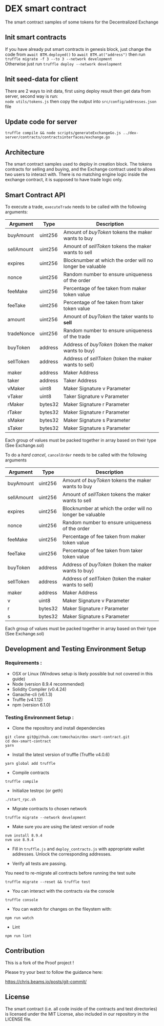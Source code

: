 
# DEX smart contract
The smart contract samples of some tokens for the Decentralized Exchange

## Init smart contracts
If you have already put smart contracts in genesis block, just change the code from `await BTM.deployed()` to `await BTM.at("address")` then run
`truffle migrate -f 3 --to 3 --network development`  
Otherwise just run `truffle deploy --network development`  

## Init seed-data for client  
There are 2 ways to init data, first using deploy result then get data from server, second way is run:  
`node utils/tokens.js`  then copy the output into `src/config/addresses.json` file  

## Update code for server
`truffle compile && node scripts/generateExchangeGo.js ../dex-server/contracts/contractsinterfaces/exchange.go`

## Architecture

The smart contract samples used to deploy in creation block. The tokens contracts for selling and buying, and the Exchange contract used to allows two users to interact with. There is no matching engine logic inside the exchange contract, it is supposed to have trade logic only.

## Smart Contract API

To execute a trade, `executeTrade` needs to be called with the following arguments:

| Argument   | Type    | Description                                               |
| ---------- | ------- | --------------------------------------------------------- |
| buyAmount  | uint256 | Amount of _buyToken_ tokens the maker wants to buy        |
| sellAmount | uint256 | Amount of _sellToken_ tokens the maker wants to sell      |
| expires    | uint256 | Blocknumber at which the order will no longer be valuable |
| nonce      | uint256 | Random number to ensure uniqueness of the order           |
| feeMake    | uint256 | Percentage of fee taken from maker token value            |
| feeTake    | uint256 | Percentage of fee taken from taker token value            |
| amount     | uint256 | Amount of _buyToken_ the taker wants to **sell**          |
| tradeNonce | uint256 | Random number to ensure uniqueness of the trade           |
| buyToken   | address | Address of _buyToken_ (token the maker wants to buy)      |
| sellToken  | address | Address of _sellToken_ (token the maker wants to sell)    |
| maker      | address | Maker Address                                             |
| taker      | address | Taker Address                                             |
| vMaker     | uint8   | Maker Signature v Parameter                               |
| vTaker     | uint8   | Taker Signature v Parameter                               |
| rMaker     | bytes32 | Maker Signature r Parameter                               |
| rTaker     | bytes32 | Maker Signature r Parameter                               |
| sMaker     | bytes32 | Maker Signature s Parameter                               |
| sTaker     | bytes32 | Maker Signature s Parameter                               |

Each group of values must be packed together in array based on their type (See Exchange.sol)


To do a _hard cancel_, `cancelOrder` needs to be called with the following arguments

| Argument   | Type    | Description                                               |
| ---------- | ------- | --------------------------------------------------------- |
| buyAmount  | uint256 | Amount of _buyToken_ tokens the maker wants to buy        |
| sellAmount | uint256 | Amount of _sellToken_ tokens the maker wants to sell      |
| expires    | uint256 | Blocknumber at which the order will no longer be valuable |
| nonce      | uint256 | Random number to ensure uniqueness of the order           |
| feeMake    | uint256 | Percentage of fee taken from maker token value            |
| feeTake    | uint256 | Percentage of fee taken from taker token value            |
| buyToken   | address | Address of _buyToken_ (token the maker wants to buy)      |
| sellToken  | address | Address of _sellToken_ (token the maker wants to sell)    |
| maker      | address | Maker Address                                             |
| v          | uint8   | Maker Signature v Parameter                               |
| r          | bytes32 | Maker Signature r Parameter                               |
| s          | bytes32 | Maker Signature s Parameter                               |

Each group of values must be packed together in array based on their type (See Exchange.sol)

## Development and Testing Environment Setup

### Requirements :
- OSX or Linux (Windows setup is likely possible but not covered in this guide)
- Node (version 8.9.4 recommended)
- Solidity Compiler (v0.4.24)
- Ganache-cli (v6.1.3)
- Truffle (v4.1.12)
- npm (version 6.1.0)


### Testing Environment Setup :

- Clone the repository and install dependencies

```
git clone git@github.com:tomochain/dex-smart-contract.git
cd dex-smart-contract
yarn
```

- Install the latest version of truffle (Truffle v4.0.6)


```
yarn global add truffle
```

- Compile contracts
```
truffle compile
```

- Initialize testrpc (or geth)

```
./start_rpc.sh
```

- Migrate contracts to chosen network

```
truffle migrate --network development
```

- Make sure you are using the latest version of node

```
nvm install 8.9.4
nvm use 8.9.4
```


- Fill in `truffle.js` and `deploy_contracts.js` with appropriate wallet addresses. Unlock the corresponding addresses.

- Verify all tests are passing.

You need to re-migrate all contracts before running the test suite

```
truffle migrate --reset && truffle test
```

- You can interact with the contracts via the console

```
truffle console
```


- You can watch for changes on the fileystem with:

```
npm run watch
```

- Lint

```
npm run lint
```

## Contribution

This is a fork of the Proof project !

Please try your best to follow the guidance here:

https://chris.beams.io/posts/git-commit/

## License

The smart contract (i.e. all code inside of the contracts and test directories) is licensed under the MIT License, also included in our repository in the
LICENSE file.





